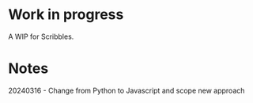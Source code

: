

# Work in progress

A WIP for Scribbles. 

# Notes


20240316 - Change from Python to Javascript and scope new approach

